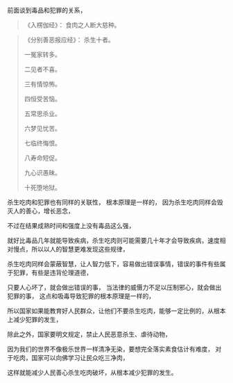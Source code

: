 前面谈到毒品和犯罪的关系，

> 《入楞伽经》：
> 食肉之人断大慈种。

> 《分别善恶报应经》：
> 杀生十者。
> 
> 一冤家转多。
> 
> 二见者不喜。
> 
> 三有情惊怖。
> 
> 四恒受苦恼。
> 
> 五常思杀业。
> 
> 六梦见忧苦。
> 
> 七临终悔恨。
> 
> 八寿命短促。
> 
> 九心识愚昧。
> 
> 十死堕地狱。

杀生吃肉和犯罪也有同样的关联性，
根本原理是一样的，
因为杀生吃肉同样会毁灭人的善心，增长恶念，

不过在结果成熟时间和强度上没有毒品这么强，

就好比毒品几年就能导致疾病，杀生吃肉则可能需要几十年才会导致疾病，速度相对慢点，所以以人的智慧更难发现这些规律，

杀生吃肉同样会蒙蔽智慧，让人智力低下，容易做出错误事情，错误的事件有些属于犯罪，有些是违背伦理道德，

只要人心坏了，就会做出错误的事，
当法律的威慑力不足以压制邪心，就会做出犯罪的事，
这点和吸毒导致犯罪的根本原理是一样的，

所以国家如果能教育好人民群众，让他们不要杀生吃肉，能够一定比例的，从根本上减少犯罪的发生，

除此之外，国家要明文规定，禁止人民恶意杀生、虐待动物，

因为我们的世界不像极乐世界一样清净无染，要想完全落实素食估计有难度，
对于吃肉，国家可以向佛学习让民众吃三净肉，

这样就能减少人民善心杀生吃肉破坏，从根本减少犯罪的发生。



